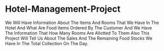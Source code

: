 # Hotel-Management-Project
We Will Have Information About The Items And Rooms That We Have In The Hotel And What Are Food Items Ordered By The Customer And We Have The Information That How Many Rooms Are Allotted To Them Also This Project Will Tell Us About The Sales And The Remaining Food Stocks We Have In The Total Collection On The Day.
